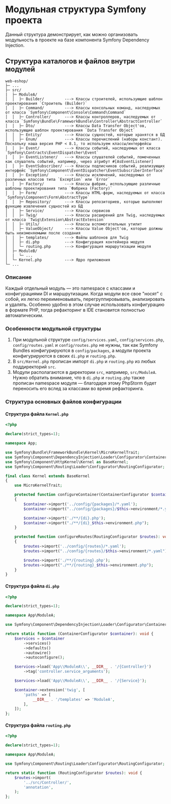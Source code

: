 # Модульная структура Symfony проекта

Данный структура демонстрирует, как можно организовать модульность в проекте на базе компонента Symfony Dependency Injection.

## Структура каталогов и файлов внутри модулей

```text
web-eshop/
├─ ...
├─ src/
|  ├─ ModuleA/
│  │  ├─ Builder/         ---> Классы строителей, использующие шаблон проектирования `Строитель (Builder)`
│  │  ├─ Command/         ---> Классы консольных команд, наследуемых от класса `Symfony\Component\Console\Command\Command`
│  │  ├─ Controller/      ---> Классы контроллеров, наследуемых от класса `Symfony\Bundle\FrameworkBundle\Controller\AbstractController`
│  │  ├─ Dto/             ---> Классы Data Transfer Object'ов, использующие шаблон проектирования `Data Transfer Object`
│  │  ├─ Entity/          ---> Классы сущностей, которые хранятся в БД
│  │  ├─ Enum/            ---> Классы перечислений (наборы констант). Поскольку наша версия PHP < 8.1, то используем классы/интерфейсы
│  │  ├─ Event/           ---> Классы событий, наследуемых от класса `Symfony\Contracts\EventDispatcher\Event`
│  │  ├─ EventListener/   ---> Классы слушателей событий, помеченных как слушатель событий, например, через атрибут #[AsEventListener]
│  │  ├─ EventSubscriber/ ---> Классы подписчиков событий, реализующих интерфейс `Symfony\Component\EventDispatcher\EventSubscriberInterface`
│  │  ├─ Exception/       ---> Классы исключений, наследуемых от различных классов типа `Exception` или `Error`
│  │  ├─ Factory/         ---> Классы фабрик, использующие различные шаблоны проектирования типа `Фабрика (Factory)`
│  │  ├─ Form/            ---> Классы HTML-форм, наследуемых от класса `Symfony\Component\Form\AbstractType`
│  │  ├─ Repository/      ---> Классы репозиториев, которые выполняют функцию извлечения сущностей из БД
│  │  ├─ Service/         ---> Классы сервисов
│  │  ├─ Twig/            ---> Классы расширений для Twig, наследуемых от класса `Twig\Extension\AbstractExtension`
│  │  ├─ Utils/           ---> Классы вспомогательных утилит
│  │  ├─ ValueObject/     ---> Классы Value Object'ов, которые должны быть неизменяемыми после создания
│  │  ├─ templates/       ---> Файлы шаблонов для Twig
│  │  ├─ di.php           ---> Конфигурация контейнера модуля
│  │  └─ routing.php      ---> Конфигурация маршрутизации модуля
│  ├─ ModuleB/
│  |  └─ ...
│  └─ Kernel.php          ---> Ядро приложения
└─ ...
```

### Описание

Каждый отдельный модуль — это namespace с классами и конфигурациями DI и маршрутизации.
Когда модули все свое "носят" с собой, их легко переименовывать, перегруппировывать, анализировать и удалять.
Особенно удобно в этом случае использовать конфигурацию в формате PHP, тогда рефакторинг в IDE становится полностью
автоматическим.

### Особенности модульной структуры

1. При модульной структуре `config/services.yaml`, `config/services.php`, `config/routes.yaml` и `config/routes.php` не
нужны, так как Symfony Bundles конфигурируются в `config/packages`, а модули проекта конфигурируются в своих `di.php`
и `routing.php`.
2. В `src/Kernel.php` прописан импорт `di.php` и `routing.php` из любых поддиректорий `src`.
3. Модули располагаются в директории `src`, например, `src/ModuleA`. Нужно обратить внимание, что в `di.php`
и `routing.php` также прописан namespace модуля — благодаря этому PhpStorm будет переносить его вслед за классами во
время рефакторинга.

### Структура основных файлов конфигурации

#### Структура файла `Kernel.php`

```php
<?php

declare(strict_types=1);

namespace App;

use Symfony\Bundle\FrameworkBundle\Kernel\MicroKernelTrait;
use Symfony\Component\DependencyInjection\Loader\Configurator\ContainerConfigurator;
use Symfony\Component\HttpKernel\Kernel as BaseKernel;
use Symfony\Component\Routing\Loader\Configurator\RoutingConfigurator;

final class Kernel extends BaseKernel
{
    use MicroKernelTrait;

    protected function configureContainer(ContainerConfigurator $container): void
    {
        $container->import('../config/{packages}/*.yaml');
        $container->import("../config/{packages}/$this->environment/*.yaml");

        $container->import('./**/{di}.php');
        $container->import("./**/{di}_$this->environment.php");
    }

    protected function configureRoutes(RoutingConfigurator $routes): void
    {
        $routes->import('../config/{routes}/*.yaml');
        $routes->import("../config/{routes}/$this->environment/*.yaml");

        $routes->import('./**/{routing}.php');
        $routes->import("./**/{routing}_$this->environment.php");
    }
}
```

#### Структура файла `di.php`

```php
<?php

declare(strict_types=1);

namespace App\ModuleA;

use Symfony\Component\DependencyInjection\Loader\Configurator\ContainerConfigurator;

return static function (ContainerConfigurator $container): void {
    $services = $container
        ->services()
        ->defaults()
        ->autowire()
        ->autoconfigure();

    $services->load('App\\ModuleA\\', __DIR__ . '/{Controller}')
        ->tag('controller.service_arguments');

    $services->load('App\\ModuleA\\', __DIR__ . '/{Service}');

    $container->extension('twig', [
        'paths' => [
            __DIR__ . '/templates' => 'ModuleA',
        ],
    ]);
};
```

#### Структура файла `routing.php`

```php
<?php

declare(strict_types=1);

namespace App\ModuleA;

use Symfony\Component\Routing\Loader\Configurator\RoutingConfigurator;

return static function (RoutingConfigurator $routes): void {
    $routes->import(
        '../src/Controller/',
        'annotation',
    );
};
```
